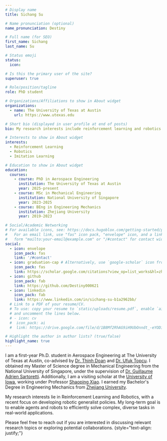 ```yaml
---
# Display name
title: Sichang Su

# Name pronunciation (optional)
name_pronunciation: Destiny

# Full name (for SEO)
first_name: Sichang
last_name: Su

# Status emoji
status:
  icon: 

# Is this the primary user of the site?
superuser: true

# Role/position/tagline
role: PhD student

# Organizations/Affiliations to show in About widget
organizations:
  - name: The University of Texas at Austin
    url: https://www.utexas.edu

# Short bio (displayed in user profile at end of posts)
bio: My research interests include reinforcement learning and robotics.

# Interests to show in About widget
interests:
  - Reinforcement Learning
  - Robotics
  - Imitation Learning

# Education to show in About widget
education:
  courses:
    - course: PhD in Aerospace Engineering
      institution: The University of Texas at Austin
      year: 2025-present
    - course: MSc in Mechanical Engineering
      institution: National University of Singapore
      year: 2023-2025
    - course: BEng in Engineering Mechanics
      institution: Zhejiang University
      year: 2019-2023

# Social/Academic Networking
# For available icons, see: https://docs.hugoblox.com/getting-started/page-builder/#icons
#   For an email link, use "fas" icon pack, "envelope" icon, and a link in the
#   form "mailto:your-email@example.com" or "/#contact" for contact widget.
social:
  - icon: envelope
    icon_pack: fas
    link: '/#contact'
  - icon: graduation-cap # Alternatively, use `google-scholar` icon from `ai` icon pack
    icon_pack: fas
    link: https://scholar.google.com/citations?view_op=list_works&hl=zh-CN&user=fDpyU1AAAAAJ&gmla=AH70aAWILcu2ikCfLwel5mtBYJ4nKzEza0zUYWITLVViEnE-jBoC3wNc_jdWW63BYhDnyOHfFbRWphz4vg0O9OI-XtJebiZUrLiP8ZjiX-119-Q
  - icon: github
    icon_pack: fab
    link: https://github.com/Destiny000621
  - icon: linkedin
    icon_pack: fab
    link: https://www.linkedin.com/in/sichang-su-b1a2962bb/
  # Link to a PDF of your resume/CV.
  # To use: copy your resume to `static/uploads/resume.pdf`, enable `ai` icons in `params.yaml`,
  # and uncomment the lines below.
  # - icon: cv
  #  icon_pack: ai
  #  link: https://drive.google.com/file/d/1B8Mf2RhAG9iH9UbOnndt_-eYODikziZt/view?usp=sharing

# Highlight the author in author lists? (true/false)
highlight_name: true
---
```


I am a first-year Ph.D. student in Aerospace Engineering at The University of Texas at Austin, co-advised by [Dr. Thinh Doan](https://coolautonomylab.github.io/members/thinh.html) and [Dr. Ufuk Topcu](https://www.ae.utexas.edu/people/faculty/faculty-directory/topcu). I obtained my Master of Science degree in Mechanical Engineering from the National University of Singapore, under the supervision of [Dr. Guillaume Adrien Sartoretti](https://www.marmotlab.org/bio.html). Additionally, I am a visiting scholar at the [University of Iowa](https://uiowa.edu), working under Professor [Shaoping Xiao](https://engineering.uiowa.edu/directory/shaoping-xiao). I earned my Bachelor's Degree in Engineering Mechanics from [Zhejiang University](https://www.zju.edu.cn/english/).

My research interests lie in Reinforcement Learning and Robotics, with a recent focus on developing robotic generalist policies. My long-term goal is to enable agents and robots to efficiently solve complex, diverse tasks in real-world applications.

Please feel free to reach out if you are interested in discussing relevant research topics or exploring potential collaborations.
{style="text-align: justify;"}
